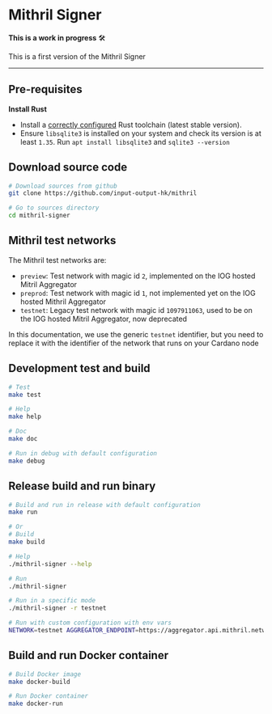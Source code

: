 # Mithril Signer

**This is a work in progress** :hammer_and_wrench:

This is a first version of the Mithril Signer

---

## Pre-requisites

**Install Rust**

- Install a [correctly configured](https://www.rust-lang.org/learn/get-started) Rust toolchain (latest stable version).
- Ensure `libsqlite3` is installed on your system and check its version is at least `1.35`. Run `apt install libsqlite3` and `sqlite3 --version`

## Download source code

```bash
# Download sources from github
git clone https://github.com/input-output-hk/mithril

# Go to sources directory
cd mithril-signer
```

## Mithril test networks

The Mithril test networks are:

- `preview`: Test network with magic id `2`, implemented on the IOG hosted Mitril Aggregator
- `preprod`: Test network with magic id `1`, not implemented yet on the IOG hosted Mithril Aggregator
- `testnet`: Legacy test network with magic id `1097911063`, used to be on the IOG hosted Mitril Aggregator, now deprecated

In this documentation, we use the generic `testnet` identifier, but you need to replace it with the identifier of the network that runs on your Cardano node

## Development test and build

```bash
# Test
make test

# Help
make help

# Doc
make doc

# Run in debug with default configuration
make debug
```

## Release build and run binary

```bash
# Build and run in release with default configuration
make run

# Or
# Build
make build

# Help
./mithril-signer --help

# Run
./mithril-signer

# Run in a specific mode
./mithril-signer -r testnet

# Run with custom configuration with env vars
NETWORK=testnet AGGREGATOR_ENDPOINT=https://aggregator.api.mithril.network/aggregator ./mithril-signer
```

## Build and run Docker container

```bash
# Build Docker image
make docker-build

# Run Docker container
make docker-run
```
